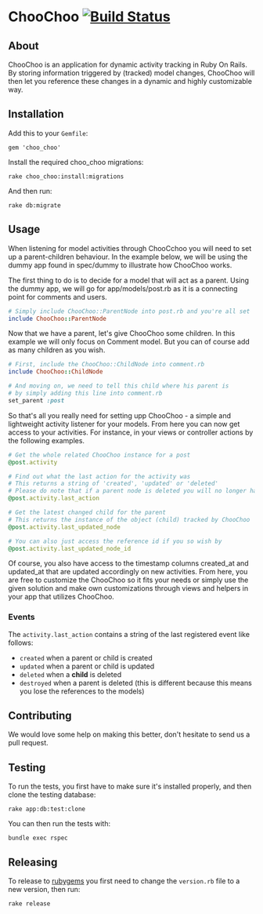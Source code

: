 # ChooChoo [![Build Status](https://travis-ci.org/trackingtrain/choo_choo.png?branch=master)](https://travis-ci.org/trackingtrain/choo_choo)

## About

ChooChoo is an application for dynamic activity tracking in Ruby On Rails. By storing information triggered by (tracked) model changes, ChooChoo will then let you reference these changes in a dynamic and highly customizable way.

## Installation

Add this to your `Gemfile`:

    gem 'choo_choo'

Install the required choo_choo migrations:

    rake choo_choo:install:migrations

And then run:

    rake db:migrate

## Usage

When listening for model activities through ChooCchoo you will need to set up a parent-children behaviour.
In the example below, we will be using the dummy app found in spec/dummy to illustrate how ChooChoo works.


The first thing to do is to decide for a model that will act as a parent. Using the dummy app, we will go for
app/models/post.rb as it is a connecting point for comments and users.

```ruby
# Simply include ChooChoo::ParentNode into post.rb and you're all set
include ChooChoo::ParentNode
```

Now that we have a parent, let's give ChooChoo some children. In this example we will only focus on
Comment model. But you can of course add as many children as you wish.

```ruby
# First, include the ChooChoo::ChildNode into comment.rb
include ChooChoo::ChildNode
```

```ruby
# And moving on, we need to tell this child where his parent is
# by simply adding this line into comment.rb
set_parent :post
```

So that's all you really need for setting upp ChooChoo - a simple and lightweight activity listener for your models.
From here you can now get access to your activities. For instance, in your views or controller actions by the following examples.

```ruby
# Get the whole related ChooChoo instance for a post
@post.activity
```
```ruby
# Find out what the last action for the activity was
# This returns a string of 'created', 'updated' or 'deleted'
# Please do note that if a parent node is deleted you will no longer have access to the activity
@post.activity.last_action
```
```ruby
# Get the latest changed child for the parent
# This returns the instance of the object (child) tracked by ChooChoo
@post.activity.last_updated_node
```

```ruby
# You can also just access the reference id if you so wish by
@post.activity.last_updated_node_id
```

Of course, you also have access to the timestamp columns created_at and updated_at that are updated accordingly on
new activities. From here, you are free to customize the ChooChoo so it fits your needs or simply use the given solution
and make own customizations through views and helpers in your app that utilizes ChooChoo.

### Events

The `activity.last_action` contains a string of the last registered event like
follows:

- `created` when a parent or child is created
- `updated` when a parent or child is updated
- `deleted` when a **child** is deleted
- `destroyed` when a parent is deleted (this is different because this means
you lose the references to the models)

## Contributing

We would love some help on making this better, don't hesitate to send us a pull
request.

## Testing

To run the tests, you first have to make sure it's installed properly, and then
clone the testing database:

    rake app:db:test:clone

You can then run the tests with:

    bundle exec rspec

## Releasing

To release to [rubygems](http://rubygems.org/) you first need to change the
`version.rb` file to a new version, then run:

    rake release
